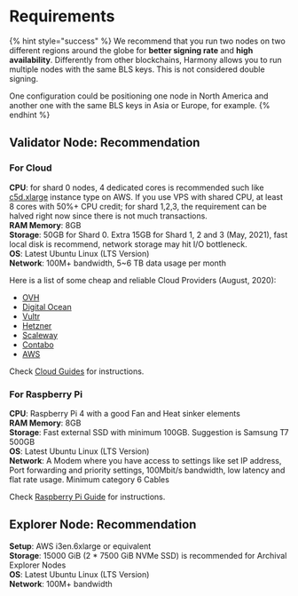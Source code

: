 # Requirements

{% hint style="success" %}
We recommend that you run two nodes on two different regions around the globe for **better signing rate** and **high availability**. Differently from other blockchains, Harmony allows you to run multiple nodes with the same BLS keys. This is not considered double signing.

One configuration could be positioning one node in North America and another one with the same BLS keys in Asia or Europe, for example.
{% endhint %}

## Validator Node: Recommendation

### For Cloud

**CPU**: for shard 0 nodes, 4 dedicated cores is recommended such like [c5d.xlarge](https://aws.amazon.com/blogs/aws/ec2-instance-update-c5-instances-with-local-nvme-storage-c5d/) instance type on AWS. If you use VPS with shared CPU, at least 8 cores with 50%+ CPU credit; for shard 1,2,3, the requirement can be halved right now since there is not much transactions.  
**RAM Memory**: 8GB  
**Storage**: 50GB for Shard 0. Extra 15GB for Shard 1, 2 and 3 \(May, 2021\), fast local disk is recommend, network storage may hit I/O bottleneck.  
**OS**: Latest Ubuntu Linux \(LTS Version\)  
**Network**: 100M+ bandwidth, 5~6 TB data usage per month

Here is a list of some cheap and reliable Cloud Providers \(August, 2020\):

* [OVH](https://www.ovhcloud.com/)
* [Digital Ocean](https://www.digitalocean.com/)
* [Vultr](https://www.vultr.com/)
* [Hetzner](http://hetzner.com/)
* [Scaleway](https://www.scaleway.com/)
* [Contabo](https://contabo.com/)
* [AWS](https://aws.amazon.com/)

Check [Cloud Guides](cloud-guides/) for instructions.

### For Raspberry Pi

**CPU**: Raspberry Pi 4 with a good Fan and Heat sinker elements  
**RAM Memory**: 8GB  
**Storage**: Fast external SSD with minimum 100GB. Suggestion is Samsung T7 500GB  
**OS**: Latest Ubuntu Linux \(LTS Version\)  
**Network**: A Modem where you have access to settings like set IP address, Port forwarding and priority settings, 100Mbit/s bandwidth, low latency and flat rate usage. Minimum category 6 Cables

Check [Raspberry Pi Guide](raspberry-pi-guide.md) for instructions.

## Explorer Node: Recommendation

**Setup**: AWS i3en.6xlarge or equivalent  
**Storage**: 15000 GiB \(2 \* 7500 GiB NVMe SSD\) is recommended for Archival Explorer Nodes  
**OS**: Latest Ubuntu Linux \(LTS Version\)  
**Network**: 100M+ bandwidth

